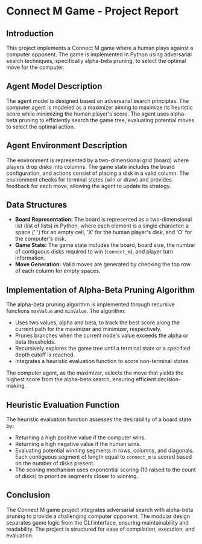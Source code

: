 # Connect M Game - Project Report

## Introduction

This project implements a Connect M game where a human plays against a computer opponent. The game is implemented in Python using adversarial search techniques, specifically alpha-beta pruning, to select the optimal move for the computer.

## Agent Model Description

The agent model is designed based on adversarial search principles. The computer agent is modeled as a maximizer aiming to maximize its heuristic score while minimizing the human player's score. The agent uses alpha-beta pruning to efficiently search the game tree, evaluating potential moves to select the optimal action.

## Agent Environment Description

The environment is represented by a two-dimensional grid (board) where players drop disks into columns. The game state includes the board configuration, and actions consist of placing a disk in a valid column. The environment checks for terminal states (win or draw) and provides feedback for each move, allowing the agent to update its strategy.

## Data Structures

- **Board Representation:** The board is represented as a two-dimensional list (list of lists) in Python, where each element is a single character: a space (' ') for an empty cell, 'X' for the human player's disk, and 'O' for the computer's disk.
- **Game State:** The game state includes the board, board size, the number of contiguous disks required to win (`connect_m`), and player turn information.
- **Move Generation:** Valid moves are generated by checking the top row of each column for empty spaces.

## Implementation of Alpha-Beta Pruning Algorithm

The alpha-beta pruning algorithm is implemented through recursive functions `maxValue` and `minValue`. The algorithm:
- Uses two values, alpha and beta, to track the best score along the current path for the maximizer and minimizer, respectively.
- Prunes branches when the current node's value exceeds the alpha or beta thresholds.
- Recursively explores the game tree until a terminal state or a specified depth cutoff is reached.
- Integrates a heuristic evaluation function to score non-terminal states.

The computer agent, as the maximizer, selects the move that yields the highest score from the alpha-beta search, ensuring efficient decision-making.

## Heuristic Evaluation Function

The heuristic evaluation function assesses the desirability of a board state by:
- Returning a high positive value if the computer wins.
- Returning a high negative value if the human wins.
- Evaluating potential winning segments in rows, columns, and diagonals. Each contiguous segment of length equal to `connect_m` is scored based on the number of disks present.
- The scoring mechanism uses exponential scoring (10 raised to the count of disks) to prioritize segments closer to winning.

## Conclusion

The Connect M game project integrates adversarial search with alpha-beta pruning to provide a challenging computer opponent. The modular design separates game logic from the CLI interface, ensuring maintainability and readability. The project is structured for ease of compilation, execution, and evaluation.
